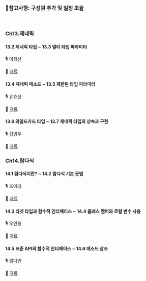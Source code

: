 ### 📌참고사항: 구성원 추가 및 일정 조율

<br>

### Ch13.제네릭

#### 13.2 제네릭 타입 ~ 13.3 멀티 타입 파라미터

🎙  이학선

📝 [자료](https://github.com/gkrtjs406/TIL/blob/04b04b81279cd6ebfd3cf0b6bcd50ac40fa6ad39/Java/%EC%A0%9C%EB%84%A4%EB%A6%AD(Generic).md)

#### 13.4 제네릭 메소드 ~ 13.5 제한된 타입 파라미터

🎙  유효선

📝 [자료](https://github.com/yhs0429/JavaStudy/blob/f823fbf689329fa39ee5111c087feb85bcd9146f/study3%20%EC%A0%9C%EB%84%A4%EB%A6%AD.md)

#### 13.6 와일드카드 타입 ~ 13.7 제네릭 타입의 상속과 구현

🎙  김범우

📝 [자료](https://github.com/dakdlzhf/JavaGroupStudy/blob/e14c4379744db089512470a98cca63e31cf1300a/%EA%B9%80%EB%B2%94%EC%9A%B0/3%EC%A3%BC%EC%B0%A8.md)

### Ch14.람다식

#### 14.1 람다식이란? ~ 14.2 람다식 기본 문법

🎙  조아라

📝 [자료](https://github.com/ara0114/TIL/blob/22069a756ba7e15ac7b5e674b85d394f835ec5ac/JAVA/LambdaExpression.md)

#### 14.3 타겟 타입과 함수적 인터페이스 ~ 14.4 클래스 멤버와 로컬 변수 사용

🎙  오인웅

📝 [자료](https://github.com/mn00149/JavaStudy/blob/f9d05998ca07fc308752e1cecf7a498969a4d48e/study.md)

#### 14.5 표준 API의 함수적 인터페이스 ~ 14.6 메소드 참조

🎙  임다빈

📝 [자료](https://github.com/olabeann/JavaStudy/blob/62faacbb11448d7ce09a82bebaaed4084344c49b/0627%20%EB%9E%8C%EB%8B%A4%EC%8B%9D_%ED%95%A8%EC%88%98%EC%A0%81%EC%9D%B8%ED%84%B0%ED%8E%98%EC%9D%B4%EC%8A%A4_%20%EB%A9%94%EC%86%8C%EB%93%9C%20%EC%B0%B8%EC%A1%B0.md)

